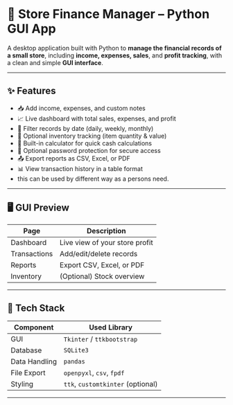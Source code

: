 # 🧾 Store Finance Manager – Python GUI App

A desktop application built with Python to **manage the financial records of a small store**, including **income, expenses, sales**, and **profit tracking**, with a clean and simple **GUI interface**.

---
## ✨ Features

- 📥 Add income, expenses, and custom notes
- 📈 Live dashboard with total sales, expenses, and profit
- 📅 Filter records by date (daily, weekly, monthly)
- 🛒 Optional inventory tracking (item quantity & value)
- 🧮 Built-in calculator for quick cash calculations
- 🔐 Optional password protection for secure access
- 📤 Export reports as CSV, Excel, or PDF
- 📊 View transaction history in a table format
- this can be used by different way as a persons need.
---

## 🖥️ GUI Preview

| Page        | Description                     |
|-------------|---------------------------------|
| Dashboard   | Live view of your store profit  |
| Transactions| Add/edit/delete records         |
| Reports     | Export CSV, Excel, or PDF       |
| Inventory   | (Optional) Stock overview       |

---

## 🧰 Tech Stack

| Component       | Used Library      |
|-----------------|-------------------|
| GUI             | `Tkinter` / `ttkbootstrap` |
| Database        | `SQLite3`         |
| Data Handling   | `pandas`          |
| File Export     | `openpyxl`, `csv`, `fpdf` |
| Styling         | `ttk`, `customtkinter` (optional) |

---


#
